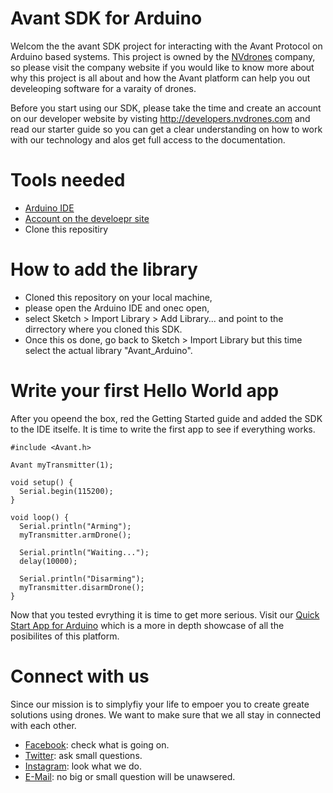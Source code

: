 Avant SDK for Arduino
=============

Welcom the the avant SDK project for interacting with the Avant Protocol on Arduino based systems. This project is owned by the [NVdrones](http://nvdrones.com) company, so please visit the company website if you would like to know more about why this project is all about and how the Avant platform can help you out develeoping software for a varaity of drones.

Before you start using our SDK, please take the time and create an account on our developer website by visting http://developers.nvdrones.com and read our starter guide so you can get a clear understanding on how to work with our technology and alos get full access to the documentation.

# Tools needed 

- [Arduino IDE](http://arduino.cc/en/main/software)
- [Account on the develoepr site](http://developers.nvdrones.com)
- Clone this repositiry

# How to add the library

- Cloned this repository on your local machine, 
- please open the Arduino IDE and onec open, 
- select Sketch > Import Library > Add Library... and point to the dirrectory where you cloned this SDK. 
- Once this os done, go back to Sketch > Import Library but this time select the actual library "Avant_Arduino".

# Write your first Hello World app

After you opeend the box, red the Getting Started guide and added the SDK to the IDE itselfe. It is time to write the first app to see if everything works.

```{.ino}
#include <Avant.h>

Avant myTransmitter(1);

void setup() {
  Serial.begin(115200);
}

void loop() {
  Serial.println("Arming");
  myTransmitter.armDrone();
  
  Serial.println("Waiting...");
  delay(10000);
  
  Serial.println("Disarming");
  myTransmitter.disarmDrone();
}
```
Now that you tested evrything it is time to get more serious. Visit our [Quick Start App for Arduino](https://github.com/NVdrones/Quick-Start-for-Arduino) which is a more in depth showcase of all the posibilites of this platform.  

# Connect with us

Since our mission is to simplyfiy your life to empoer you to create greate solutions using drones. We want to make sure that we all stay in connected with each other. 

- [Facebook](http://facebook.com/NVdevelopers): check what is going on.
- [Twitter](http://twitter.com/NVdevelopers): ask small questions.
- [Instagram](http://instagram.com/NVdevelopers): look what we do.
- [E-Mail](developers@NVdrones.com): no big or small question will be unawsered.
